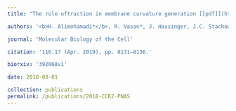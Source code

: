 ```yaml
---
title: "The role oftraction in membrane curvature generation [[pdf]](https://www.molbiolcell.org/doi/full/10.1091/mbc.E18-02-0087)"

authors: '<b>H. Alimohamadi*</b>, R. Vasan*, J. Hassinger, J.C. Stachowiak, and P. Rangamani'

journal: 'Molecular Biology of the Cell'

citation: '116.17 (Apr. 2019), pp. 8131–8136.'

biorxiv: '392068v1'

date: 2018-08-01

collection: publications
permalink: /publications/2018-CCR2-PNAS
---
```


